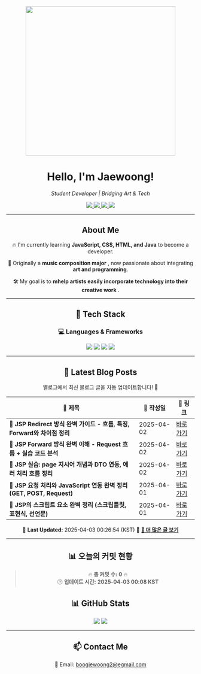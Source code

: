 
<div align="center">
  <img src="https://github.com/Jaewoong-Hwang/Jaewoong-Hwang/blob/main/Character.gif" width="400">
<h1 align="center" font-weight="bold">Hello, I'm Jaewoong! </h1>

<p align="center"><em>Student Developer | Bridging Art & Tech</em></p>

<p align="center">
  <a href="https://github.com/Jaewoong-Hwang">
    <img src="https://img.shields.io/github/followers/Jaewoong-Hwang?label=Follow&style=social" />
  </a>
  <a href="https://velog.io/@mypalebluedot29/posts">
    <img src="https://img.shields.io/badge/Velog-20C997?style=flat-square&logo=velog&logoColor=white"/>
  </a>
  <a href="https://www.youtube.com/@boogiewoong2819">
    <img src="https://img.shields.io/badge/YouTube-FF0000?style=flat-square&logo=youtube&logoColor=white"/>
  </a>
  <a href="https://www.instagram.com/boogie_woong2">
    <img src="https://img.shields.io/badge/Instagram-E4405F?style=flat-square&logo=instagram&logoColor=white"/>
  </a>
</p>

---

## About Me
 <p>🔥 I'm currently learning <strong>JavaScript, CSS, HTML, and Java</strong> to become a developer.</p>
 <p>🎨 Originally a <strong>music composition major</strong> , now passionate about integrating <strong>art and programming</strong>.</p>
 <p>🛠 My goal is to <strong>mhelp artists easily incorporate technology into their creative work</strong> .</p>

---

## 🚀 Tech Stack
### 💻 Languages & Frameworks
<p>
  <img src="https://img.shields.io/badge/JavaScript-F7DF1E?style=for-the-badge&logo=javascript&logoColor=black"/>
  <img src="https://img.shields.io/badge/CSS3-1572B6?style=for-the-badge&logo=css3&logoColor=white"/>
  <img src="https://img.shields.io/badge/HTML5-E34F26?style=for-the-badge&logo=html5&logoColor=white"/>
  <img src="https://img.shields.io/badge/Java-007396?style=for-the-badge&logo=java&logoColor=white"/>
</p>

---



## 📝 Latest Blog Posts
 벨로그에서 최신 블로그 글을 자동 업데이트합니다! 🚀

<!-- BLOG-POST-LIST:START -->
| 📝 제목 | 📅 작성일 | 🔗 링크 |
|---------|------------------|---------|
| **📌 JSP Redirect 방식 완벽 가이드 - 흐름, 특징, Forward와 차이점 정리** | 2025-04-02 | [바로가기](https://velog.io/@mypalebluedot29/JSP-Redirect-방식-완벽-가이드-흐름-특징-Forward와-차이점-정리) |
| **📌 JSP Forward 방식 완벽 이해 - Request 흐름 + 실습 코드 분석** | 2025-04-02 | [바로가기](https://velog.io/@mypalebluedot29/JSP-Forward-방식-완벽-이해-Request-흐름-실습-코드-분석-h6ls0gg0) |
| **📌 JSP 실습: page 지시어 개념과 DTO 연동, 에러 처리 흐름 정리** | 2025-04-02 | [바로가기](https://velog.io/@mypalebluedot29/JSP-실습-page-지시어-개념과-DTO-연동-에러-처리-흐름-정리) |
| **📌 JSP 요청 처리와 JavaScript 연동 완벽 정리 (GET, POST, Request)** | 2025-04-01 | [바로가기](https://velog.io/@mypalebluedot29/JSP-요청-처리와-JavaScript-연동-완벽-정리-GET-POST-Request) |
| **📌 JSP의 스크립트 요소 완벽 정리 (스크립틀릿, 표현식, 선언문)** | 2025-04-01 | [바로가기](https://velog.io/@mypalebluedot29/JSP의-스크립트-요소-완벽-정리-스크립틀릿-표현식-선언문) |

📅 **Last Updated:** 2025-04-03 00:26:54 (KST)
🔗 **[📖 더 많은 글 보기](https://velog.io/@mypalebluedot29)**
<!-- BLOG-POST-LIST:END -->




---












































































































































































































































































































































































































## 📊 오늘의 커밋 현황
> 🔥 **총 커밋 수:** **0** 🔥  
> 🕒 **업데이트 시간:** **2025-04-03 00:08 KST**

## 📊 GitHub Stats
<p align="center">
  <img src="https://github-readme-stats.vercel.app/api?username=Jaewoong-Hwang&show_icons=true&theme=tokyonight"/>
  <img src="https://github-readme-streak-stats.herokuapp.com/?user=Jaewoong-Hwang&theme=tokyonight"/>
</p>


---

## 📫 Contact Me
 📧 Email: boogiewoong2@egmail.com 

</div>





